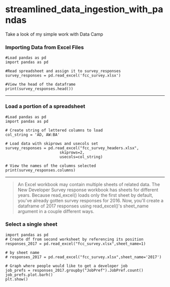 # streamlined_data_ingestion_with_pandas
Take a look of my simple work with Data Camp

### Importing Data from Excel Files
```
#Load pandas as pd
import pandas as pd

#Read spreadsheet and assign it to survey_responses
survey_responses = pd.read_excel('fcc_survey.xlsx')

#View the head of the dataframe
print(survey_responses.head())
```
____________________________

### Load a portion of a spreadsheet

```
#Load pandas as pd
import pandas as pd

# Create string of lettered columns to load
col_string = 'AD, AW:BA'

# Load data with skiprows and usecols set
survey_responses = pd.read_excel("fcc_survey_headers.xlsx", 
                        skiprows=2, 
                        usecols=col_string)

# View the names of the columns selected
print(survey_responses.columns)
```

____________________________

> An Excel workbook may contain multiple sheets of related data. The New Developer Survey response workbook has sheets for different years. Because read_excel() loads only the first sheet by default, you've already gotten survey responses for 2016. Now, you'll create a dataframe of 2017 responses using read_excel()'s sheet_name argument in a couple different ways.

### Select a single sheet
```
import pandas as pd
# Create df from second worksheet by referencing its position
responses_2017 = pd.read_excel("fcc_survey.xlsx",sheet_name=1)
                               
# by sheet name
# responses_2017 = pd.read_excel("fcc_survey.xlsx",sheet_name='2017')

# Graph where people would like to get a developer job
job_prefs = responses_2017.groupby("JobPref").JobPref.count()
job_prefs.plot.barh()
plt.show()
```
